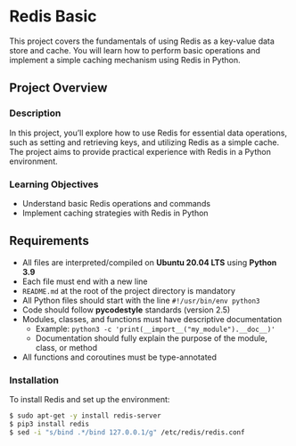 # Redis Basic

This project covers the fundamentals of using Redis as a key-value data store and cache. You will learn how to perform basic operations and implement a simple caching mechanism using Redis in Python.

## Project Overview

### Description

In this project, you’ll explore how to use Redis for essential data operations, such as setting and retrieving keys, and utilizing Redis as a simple cache. The project aims to provide practical experience with Redis in a Python environment.

### Learning Objectives
- Understand basic Redis operations and commands
- Implement caching strategies with Redis in Python

## Requirements

- All files are interpreted/compiled on **Ubuntu 20.04 LTS** using **Python 3.9**
- Each file must end with a new line
- `README.md` at the root of the project directory is mandatory
- All Python files should start with the line `#!/usr/bin/env python3`
- Code should follow **pycodestyle** standards (version 2.5)
- Modules, classes, and functions must have descriptive documentation
  - Example: `python3 -c 'print(__import__("my_module").__doc__)'`
  - Documentation should fully explain the purpose of the module, class, or method
- All functions and coroutines must be type-annotated

### Installation

To install Redis and set up the environment:

```bash
$ sudo apt-get -y install redis-server
$ pip3 install redis
$ sed -i "s/bind .*/bind 127.0.0.1/g" /etc/redis/redis.conf